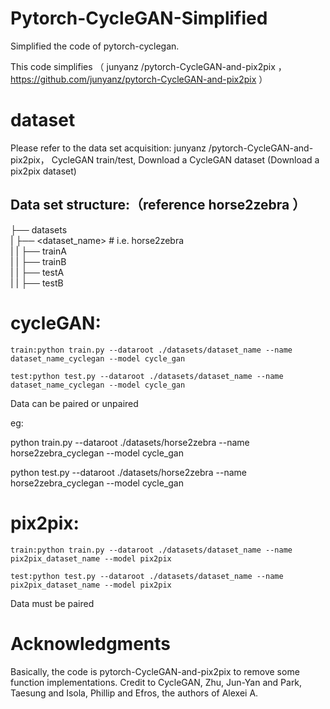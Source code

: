 # Pytorch-CycleGAN-Simplified
Simplified the code of pytorch-cyclegan.

This code simplifies （ junyanz /pytorch-CycleGAN-and-pix2pix ，https://github.com/junyanz/pytorch-CycleGAN-and-pix2pix  ）

# dataset

Please refer to the data set acquisition: junyanz /pytorch-CycleGAN-and-pix2pix， CycleGAN train/test, Download a CycleGAN dataset (Download a pix2pix dataset)

## Data set structure:（reference horse2zebra ）


├── datasets                   
|       ├── <dataset_name>      # i.e. horse2zebra       
|       |       ├── trainA             
|       |       ├── trainB             
|       |       ├── testA         
|       |       ├── testB            
             

# cycleGAN:
```
train:python train.py --dataroot ./datasets/dataset_name --name dataset_name_cyclegan --model cycle_gan
```
```
test:python test.py --dataroot ./datasets/dataset_name --name dataset_name_cyclegan --model cycle_gan
```
Data can be paired or unpaired

eg:

python train.py --dataroot ./datasets/horse2zebra --name horse2zebra_cyclegan --model cycle_gan

python test.py --dataroot ./datasets/horse2zebra --name horse2zebra_cyclegan --model cycle_gan


# pix2pix:
```
train:python train.py --dataroot ./datasets/dataset_name --name pix2pix_dataset_name --model pix2pix
```
```
test:python test.py --dataroot ./datasets/dataset_name --name pix2pix_dataset_name --model pix2pix
```
Data must be paired

# Acknowledgments
Basically, the code is pytorch-CycleGAN-and-pix2pix to remove some function implementations. Credit to CycleGAN, Zhu, Jun-Yan and Park, Taesung and Isola, Phillip and Efros, the authors of Alexei A.

